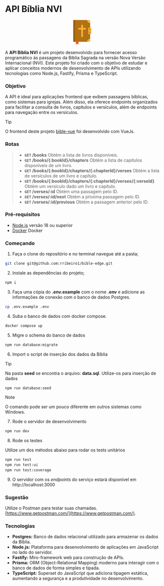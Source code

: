 # API Bíblia NVI

<p align="center">
  <img src=".github/assets/icon.png" width="80" alt="accessibility text">
</p>

A **API Bíblia NVI** é um projeto desenvolvido para fornecer acesso programático às passagens da Bíblia Sagrada na versão Nova Versão Internacional (NVI). Este projeto foi criado com o objetivo de estudar e aplicar conceitos modernos de desenvolvimento de APIs utilizando tecnologias como Node.js, Fastify, Prisma e TypeScript.

### Objetivo

A API é ideal para aplicações frontend que exibem passagens bíblicas, como sistemas para igrejas. Além disso, ela oferece endpoints organizados para facilitar a consulta de livros, capítulos e versículos, além de endpoints para navegação entre os versículos.

> [!Tip]
> O frontend deste projeto [bible-vue](https://github.com/rribeiro1/bible-vue) foi desenvolvido com VueJs.

### Rotas

> - **`GET` /books** Obtém a lista de livros disponíveis.
> - **`GET` /books/{:bookId}/chapters** Obtém a lista de capítulos disponíveis de um livro.
> - **`GET` /books/{:bookId}/chapters/{:chapterId}/verses** Obtém a lista de versículos de um livro e capítulo.
> - **`GET` /books/{:bookId}/chapters/{:chapterId}/verses/{:verseId}** Obtém um versículo dado um livro e capítulo.
> - **`GET` /verses/:id** Obtém uma passagem pelo ID.
> - **`GET` /verses/:id/next** Obtém a pŕoxima passagem pelo ID.
> - **`GET` /verses/:id/previous** Obtém a passagem anterior pelo ID.

### Pré-requisitos

- [Node.js](https://nodejs.org/en/download) versão 18 ou superior
- [Docker](https://www.docker.com/products/docker-desktop/) Docker

### Começando

1. Faça o clone do repositório e no terminal navegue até a pasta;

``` bash
git clone git@github.com:rribeiro1/bible-edge.git
```

2. Instale as dependências do projeto;

``` bash
npm i
```

3. Faça uma cópia do **.env.example** com o nome **.env** e adicione as informações de conexão com o banco de dados Postgres.

``` bash
cp .env.example .env
```

4. Suba o banco de dados com docker compose.

``` bash
docker compose up
```

5. Migre o schema do banco de dados

``` bash
npm run database:migrate
```

6. Import o script de inserção dos dados da Bíblia

> [!Tip]
> Na pasta **seed** se encontra o arquivo: **data.sql**. Utilize-os para inserção de dados

``` bash
npm run database:seed
```

> [!Note]
> O comando pode ser um pouco diferente em outros sistemas como Windows.

7. Rode o servidor de desenvolvimento

``` bash
npm run dev
```

8. Rode os testes

Utilize um dos métodos abaixo para rodar os tests unitários

``` bash
npm run test
npm run test:ui
npm run test:coverage
```

9. O servidor com os *endpoints* do serviço estará disponível em http://localhost:3000

### Sugestão

Utilize o Postman para testar suas chamadas. [https://www.getpostman.com/](https://www.getpostman.com/).

### Tecnologias

- **Postgres:** Banco de dados relacional utilizado para armazenar os dados da Bíblia.
- **Node.js:** Plataforma para desenvolvimento de aplicações em JavaScript no lado do servidor.
- **Fastify:** Miro-framework web para construção de APIs.
- **Prisma:** ORM (Object-Relational Mapping) moderno para interagir com o banco de dados de forma simples e tipada.
- **TypeScript:** Superset do JavaScript que adiciona tipagem estática, aumentando a segurança e a produtividade no desenvolvimento.